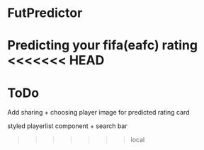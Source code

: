 # FutPredictor
Predicting your fifa(eafc) rating
<<<<<<< HEAD
=======

# ToDo
Add sharing + choosing player image for predicted rating card

styled playerlist component + search bar
>>>>>>> local
